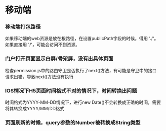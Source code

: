 # 移动端

### 移动端打包路径
如果移动端的web资源是放在根路径，在设置publicPath字段的时候，得用 './'。如果直接用 '/'，可能会访问不到资源。


### 门户打开页面显示白屏/骨架屏，没有出具体页面
检查permission.js中的路由守卫是否执行了next()方法，有可能是守卫中的接口请求出错，导致next()方法没有执行

### IOS情况下H5页面时间格式不对的情况下，时间转换出问题
时间格式为YYYY-MM-DD情况下，进行new Date()不会转换成正确的时间，需要将其转换成YYYY/MM/DD格式

### 页面刷新的时候，query参数的Number被转换成String类型
